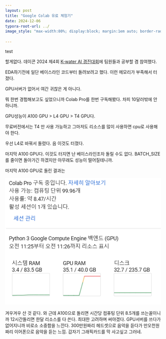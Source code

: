 ```yaml
---
layout: post
title: "Google Colab 유료 체험기"
date: 2024-12-06
typora-root-url: ../
image_style: "max-width:80%; display:block; margin:1em auto; border-radius:10px; box-shadow:0px 4px 8px rgba(0,0,0,0.8);"

---
```


test

할게없다. 데이콘 2024 제4회 [K-water AI 경진대회](https://dacon.io/competitions/official/236423/overview/description)에 팀원들과 공부할 겸 참여했다.



EDA하기전에 일단 베이스라인 코드부터 돌려보려고 했다. 이런 메모리가 부족해서 터졌다.

GPU서버가 없어서 여간 귀찮은 게 아니다. 

뭐 한번 경험해보고도 싶었으니까 Colab Pro를 한번 구독해봤다. 차피 10달러밖에 안하니까.

GPU성능이 A100 GPU > L4 GPU > T4 GPU다.

무료버전에서는 T4 만 사용 가능하고 그마저도 리소스를 많이 사용하면 cpu로 사용해야 한다.

우선 L4로 바꿔서 돌렸다. 음 이것도 터졌다.  

마지막 A100 GPU다. 이것도 터지면 난 베이스라인조차 돌릴 수도 없다. BATCH_SIZE를 줄이면 돌아가긴 하겠지만 아무래도 성능이 떨어질테니까. 

마지막 A100 GPU로 돌린 결과는

![image-20241206112733740](/assets/img/image-20241206112733740.png)

겨우겨우 산 것 같다. 와 근데 A100으로 돌리면 시간당 컴퓨팅 단위 8.5개를 쓰는꼴이니까 12시간돌리면 한달 리소스를 다 쓴다. 최대한 고려하며 써야겠다. GPU서버를 쓰다가 없어지니까 비로소 소중함을 느낀다. 300만원짜리 헤드셋으로 음악을 듣다가 만오천원짜리 이어폰으로 음악을 듣는 느낌. 갑자기 그래픽카드를 막 사고싶고 그러네.  








